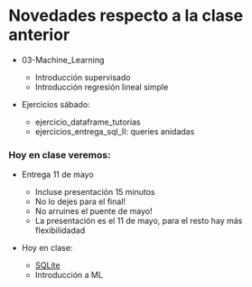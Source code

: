 # Novedades respecto a la clase anterior


* 03-Machine_Learning
  * Introducción supervisado
  * Introducción regresión lineal simple

* Ejercicios sábado: 
  * ejercicio_dataframe_tutorias
  * ejercicios_entrega_sql_II: queries anidadas

  

### Hoy en clase veremos:


* Entrega 11 de mayo
  * Incluse presentación 15 minutos
  * No lo dejes para el final!
  * No arruines el puente de mayo!
  * La presentación es el 11 de mayo, para el resto hay más flexibilidadad

* Hoy en clase: 
  * [SQLite](https://sqlitebrowser.org/dl/)
  * Introducción a ML

